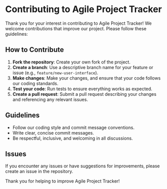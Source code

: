 # Contributing to Agile Project Tracker

Thank you for your interest in contributing to Agile Project Tracker! We welcome contributions that improve our project. Please follow these guidelines:

## How to Contribute
1. **Fork the repository**: Create your own fork of the project.
2. **Create a branch**: Use a descriptive branch name for your feature or issue (e.g., `feature/new-user-interface`).
3. **Make changes**: Make your changes, and ensure that your code follows our coding standards.
4. **Test your code**: Run tests to ensure everything works as expected.
5. **Create a pull request**: Submit a pull request describing your changes and referencing any relevant issues.

## Guidelines
- Follow our coding style and commit message conventions.
- Write clear, concise commit messages.
- Be respectful, inclusive, and welcoming in all discussions.

## Issues
If you encounter any issues or have suggestions for improvements, please create an issue in the repository.

Thank you for helping to improve Agile Project Tracker!